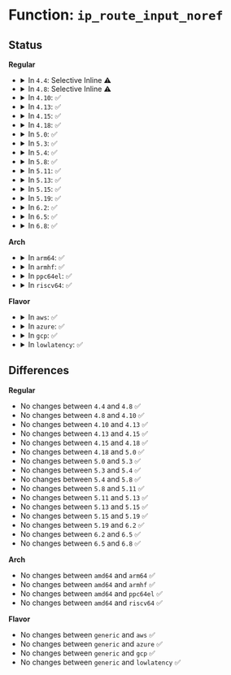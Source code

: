 # Function: <code>ip_route_input_noref</code>

## Status
<b>Regular</b>
<ul>
<li>
<details>
<summary>In <code>4.4</code>: Selective Inline ⚠️</summary>

```c
int ip_route_input_noref(struct sk_buff *skb, __be32 daddr, __be32 saddr, u8 tos, struct net_device *dev);
```

**Collision:** Unique Global

**Inline:** Selective

**Transformation:** False

**Instances:**

```
In net/ipv4/route.c (ffffffff81755420)
Location: net/ipv4/route.c:1954
Inline: True
Direct callers:
  - net/ipv4/route.c:inet_rtm_getroute
  - net/ipv4/ip_input.c:ip_rcv_finish
  - net/ipv4/ip_fragment.c:ip_expire
  - net/ipv4/ip_options.c:ip_options_rcv_srr
  - net/ipv4/arp.c:arp_process
  - net/ipv4/icmp.c:icmp_route_lookup
  - net/ipv4/xfrm4_input.c:xfrm4_transport_finish
```
**Symbols:**

```
ffffffff81755420-ffffffff81756284: ip_route_input_noref (STB_GLOBAL)
```
</details>
</li>
<li>
<details>
<summary>In <code>4.8</code>: Selective Inline ⚠️</summary>

```c
int ip_route_input_noref(struct sk_buff *skb, __be32 daddr, __be32 saddr, u8 tos, struct net_device *dev);
```

**Collision:** Unique Global

**Inline:** Selective

**Transformation:** False

**Instances:**

```
In net/ipv4/route.c (ffffffff817c15b0)
Location: net/ipv4/route.c:1961
Inline: True
Direct callers:
  - net/ipv4/route.c:inet_rtm_getroute
  - net/ipv4/ip_input.c:ip_rcv_finish
  - net/ipv4/ip_fragment.c:ip_expire
  - net/ipv4/ip_options.c:ip_options_rcv_srr
  - net/ipv4/arp.c:arp_process
  - net/ipv4/icmp.c:icmp_route_lookup
  - net/ipv4/xfrm4_input.c:xfrm4_transport_finish
```
**Symbols:**

```
ffffffff817c15b0-ffffffff817c24a5: ip_route_input_noref (STB_GLOBAL)
```
</details>
</li>
<li>
<details>
<summary>In <code>4.10</code>: ✅</summary>

```c
int ip_route_input_noref(struct sk_buff *skb, __be32 daddr, __be32 saddr, u8 tos, struct net_device *dev);
```

**Collision:** Unique Global

**Inline:** No

**Transformation:** False

**Instances:**

```
In net/ipv4/route.c (ffffffff817f1ab0)
Location: net/ipv4/route.c:1989
Inline: False
Direct callers:
  - net/ipv4/route.c:inet_rtm_getroute
  - net/ipv4/ip_input.c:ip_rcv_finish
  - net/ipv4/ip_fragment.c:ip_expire
  - net/ipv4/ip_options.c:ip_options_rcv_srr
  - net/ipv4/arp.c:arp_process
  - net/ipv4/icmp.c:icmp_route_lookup
  - net/ipv4/xfrm4_input.c:xfrm4_transport_finish
```
**Symbols:**

```
ffffffff817f1ab0-ffffffff817f2a65: ip_route_input_noref (STB_GLOBAL)
```
</details>
</li>
<li>
<details>
<summary>In <code>4.13</code>: ✅</summary>

```c
int ip_route_input_noref(struct sk_buff *skb, __be32 daddr, __be32 saddr, u8 tos, struct net_device *dev);
```

**Collision:** Unique Global

**Inline:** No

**Transformation:** False

**Instances:**

```
In net/ipv4/route.c (ffffffff818122d0)
Location: net/ipv4/route.c:2068
Inline: False
Direct callers:
  - net/ipv4/ip_input.c:ip_rcv_finish
  - net/ipv4/ip_fragment.c:ip_expire
  - net/ipv4/ip_options.c:ip_options_rcv_srr
  - net/ipv4/arp.c:arp_process
  - net/ipv4/xfrm4_input.c:xfrm4_transport_finish
```
**Symbols:**

```
ffffffff818122d0-ffffffff8181230e: ip_route_input_noref (STB_GLOBAL)
```
</details>
</li>
<li>
<details>
<summary>In <code>4.15</code>: ✅</summary>

```c
int ip_route_input_noref(struct sk_buff *skb, __be32 daddr, __be32 saddr, u8 tos, struct net_device *dev);
```

**Collision:** Unique Global

**Inline:** No

**Transformation:** False

**Instances:**

```
In net/ipv4/route.c (ffffffff818918f0)
Location: net/ipv4/route.c:2083
Inline: False
Direct callers:
  - net/ipv4/ip_input.c:ip_rcv_finish
  - net/ipv4/ip_fragment.c:ip_expire
  - net/ipv4/ip_options.c:ip_options_rcv_srr
  - net/ipv4/arp.c:arp_process
  - net/ipv4/xfrm4_input.c:xfrm4_transport_finish
  - net/ipv6/seg6_local.c:input_action_end_dx4
```
**Symbols:**

```
ffffffff818918f0-ffffffff8189192e: ip_route_input_noref (STB_GLOBAL)
```
</details>
</li>
<li>
<details>
<summary>In <code>4.18</code>: ✅</summary>

```c
int ip_route_input_noref(struct sk_buff *skb, __be32 daddr, __be32 saddr, u8 tos, struct net_device *dev);
```

**Collision:** Unique Global

**Inline:** No

**Transformation:** False

**Instances:**

```
In net/ipv4/route.c (ffffffff818e5870)
Location: net/ipv4/route.c:2115
Inline: False
Direct callers:
  - net/ipv4/ip_input.c:ip_rcv_finish
  - net/ipv4/ip_fragment.c:ip_expire
  - net/ipv4/ip_options.c:ip_options_rcv_srr
  - net/ipv4/arp.c:arp_process
  - net/ipv4/xfrm4_input.c:xfrm4_transport_finish
  - net/ipv6/seg6_local.c:input_action_end_dx4
```
**Symbols:**

```
ffffffff818e5870-ffffffff818e58ae: ip_route_input_noref (STB_GLOBAL)
```
</details>
</li>
<li>
<details>
<summary>In <code>5.0</code>: ✅</summary>

```c
int ip_route_input_noref(struct sk_buff *skb, __be32 daddr, __be32 saddr, u8 tos, struct net_device *dev);
```

**Collision:** Unique Global

**Inline:** No

**Transformation:** False

**Instances:**

```
In net/ipv4/route.c (ffffffff81912780)
Location: net/ipv4/route.c:2116
Inline: False
Direct callers:
  - net/ipv4/ip_fragment.c:ip_expire
  - net/ipv4/ip_options.c:ip_options_rcv_srr
  - net/ipv4/arp.c:arp_process
  - net/ipv4/xfrm4_input.c:xfrm4_transport_finish
  - net/ipv6/seg6_local.c:input_action_end_dx4
```
**Symbols:**

```
ffffffff81912780-ffffffff819127be: ip_route_input_noref (STB_GLOBAL)
```
</details>
</li>
<li>
<details>
<summary>In <code>5.3</code>: ✅</summary>

```c
int ip_route_input_noref(struct sk_buff *skb, __be32 daddr, __be32 saddr, u8 tos, struct net_device *dev);
```

**Collision:** Unique Global

**Inline:** No

**Transformation:** False

**Instances:**

```
In net/ipv4/route.c (ffffffff81974ea0)
Location: net/ipv4/route.c:2243
Inline: False
Direct callers:
  - net/core/lwt_bpf.c:bpf_input
  - net/ipv4/ip_fragment.c:ip_expire
  - net/ipv4/ip_options.c:ip_options_rcv_srr
  - net/ipv4/arp.c:arp_process
  - net/ipv4/xfrm4_input.c:xfrm4_transport_finish
  - net/ipv4/xfrm4_input.c:xfrm4_rcv_encap_finish
  - net/ipv6/seg6_local.c:input_action_end_dx4
```
**Symbols:**

```
ffffffff81974ea0-ffffffff81974ede: ip_route_input_noref (STB_GLOBAL)
```
</details>
</li>
<li>
<details>
<summary>In <code>5.4</code>: ✅</summary>

```c
int ip_route_input_noref(struct sk_buff *skb, __be32 daddr, __be32 saddr, u8 tos, struct net_device *dev);
```

**Collision:** Unique Global

**Inline:** No

**Transformation:** False

**Instances:**

```
In net/ipv4/route.c (ffffffff819ab8c0)
Location: net/ipv4/route.c:2247
Inline: False
Direct callers:
  - net/core/lwt_bpf.c:bpf_input
  - net/ipv4/ip_fragment.c:ip_expire
  - net/ipv4/ip_options.c:ip_options_rcv_srr
  - net/ipv4/arp.c:arp_process
  - net/ipv4/xfrm4_input.c:xfrm4_transport_finish
  - net/ipv4/xfrm4_input.c:xfrm4_rcv_encap_finish
  - net/ipv6/seg6_local.c:input_action_end_dx4
```
**Symbols:**

```
ffffffff819ab8c0-ffffffff819ab8fe: ip_route_input_noref (STB_GLOBAL)
```
</details>
</li>
<li>
<details>
<summary>In <code>5.8</code>: ✅</summary>

```c
int ip_route_input_noref(struct sk_buff *skb, __be32 daddr, __be32 saddr, u8 tos, struct net_device *dev);
```

**Collision:** Unique Global

**Inline:** No

**Transformation:** False

**Instances:**

```
In net/ipv4/route.c (ffffffff81a95b00)
Location: net/ipv4/route.c:2289
Inline: False
Direct callers:
  - net/core/lwt_bpf.c:bpf_input
  - net/ipv4/ip_fragment.c:ip_expire
  - net/ipv4/ip_options.c:ip_options_rcv_srr
  - net/ipv4/arp.c:arp_process
  - net/ipv4/xfrm4_input.c:xfrm4_transport_finish
  - net/ipv4/xfrm4_input.c:xfrm4_rcv_encap_finish
  - net/ipv4/xfrm4_protocol.c:xfrm4_rcv_encap
  - net/ipv6/seg6_local.c:input_action_end_dx4
```
**Symbols:**

```
ffffffff81a95b00-ffffffff81a95b3e: ip_route_input_noref (STB_GLOBAL)
```
</details>
</li>
<li>
<details>
<summary>In <code>5.11</code>: ✅</summary>

```c
int ip_route_input_noref(struct sk_buff *skb, __be32 daddr, __be32 saddr, u8 tos, struct net_device *dev);
```

**Collision:** Unique Global

**Inline:** No

**Transformation:** False

**Instances:**

```
In net/ipv4/route.c (ffffffff81a9fb70)
Location: net/ipv4/route.c:2295
Inline: False
Direct callers:
  - net/core/lwt_bpf.c:bpf_input
  - net/ipv4/ip_fragment.c:ip_expire
  - net/ipv4/ip_options.c:ip_options_rcv_srr
  - net/ipv4/arp.c:arp_process
  - net/ipv4/xfrm4_input.c:xfrm4_transport_finish
  - net/ipv4/xfrm4_input.c:xfrm4_rcv_encap_finish
  - net/ipv4/xfrm4_protocol.c:xfrm4_rcv_encap
  - net/ipv6/seg6_local.c:input_action_end_dt4
  - net/ipv6/seg6_local.c:input_action_end_dx4
```
**Symbols:**

```
ffffffff81a9fb70-ffffffff81a9fbbf: ip_route_input_noref (STB_GLOBAL)
```
</details>
</li>
<li>
<details>
<summary>In <code>5.13</code>: ✅</summary>

```c
int ip_route_input_noref(struct sk_buff *skb, __be32 daddr, __be32 saddr, u8 tos, struct net_device *dev);
```

**Collision:** Unique Global

**Inline:** No

**Transformation:** False

**Instances:**

```
In net/ipv4/route.c (ffffffff81a8aab0)
Location: net/ipv4/route.c:2296
Inline: False
Direct callers:
  - net/core/lwt_bpf.c:bpf_input
  - net/ipv4/ip_fragment.c:ip_expire
  - net/ipv4/ip_options.c:ip_options_rcv_srr
  - net/ipv4/arp.c:arp_process
  - net/ipv4/xfrm4_input.c:xfrm4_transport_finish
  - net/ipv4/xfrm4_input.c:xfrm4_rcv_encap_finish
  - net/ipv4/xfrm4_protocol.c:xfrm4_rcv_encap
  - net/ipv6/seg6_local.c:input_action_end_dt4
  - net/ipv6/seg6_local.c:input_action_end_dx4
```
**Symbols:**

```
ffffffff81a8aab0-ffffffff81a8aaff: ip_route_input_noref (STB_GLOBAL)
```
</details>
</li>
<li>
<details>
<summary>In <code>5.15</code>: ✅</summary>

```c
int ip_route_input_noref(struct sk_buff *skb, __be32 daddr, __be32 saddr, u8 tos, struct net_device *dev);
```

**Collision:** Unique Global

**Inline:** No

**Transformation:** False

**Instances:**

```
In net/ipv4/route.c (ffffffff81b459a0)
Location: net/ipv4/route.c:2415
Inline: False
Direct callers:
  - net/core/lwt_bpf.c:bpf_lwt_input_reroute
  - net/core/lwt_bpf.c:bpf_lwt_input_reroute
  - net/ipv4/ip_fragment.c:ip_expire
  - net/ipv4/ip_options.c:ip_options_rcv_srr
  - net/ipv4/arp.c:arp_process
  - net/ipv4/xfrm4_input.c:xfrm4_transport_finish
  - net/ipv4/xfrm4_input.c:xfrm4_rcv_encap_finish
  - net/ipv4/xfrm4_protocol.c:xfrm4_rcv_encap
  - net/ipv6/seg6_local.c:input_action_end_dt4
  - net/ipv6/seg6_local.c:input_action_end_dx4_finish
```
**Symbols:**

```
ffffffff81b459a0-ffffffff81b459ef: ip_route_input_noref (STB_GLOBAL)
```
</details>
</li>
<li>
<details>
<summary>In <code>5.19</code>: ✅</summary>

```c
int ip_route_input_noref(struct sk_buff *skb, __be32 daddr, __be32 saddr, u8 tos, struct net_device *dev);
```

**Collision:** Unique Global

**Inline:** No

**Transformation:** False

**Instances:**

```
In net/ipv4/route.c (ffffffff81cd2740)
Location: net/ipv4/route.c:2443
Inline: False
Direct callers:
  - net/core/lwt_bpf.c:bpf_lwt_input_reroute
  - net/core/lwt_bpf.c:bpf_lwt_input_reroute
  - net/core/lwt_bpf.c:bpf_lwt_input_reroute
  - net/ipv4/ip_fragment.c:ip_expire
  - net/ipv4/ip_options.c:ip_options_rcv_srr
  - net/ipv4/arp.c:arp_process
  - net/ipv4/xfrm4_input.c:xfrm4_transport_finish
  - net/ipv4/xfrm4_input.c:xfrm4_rcv_encap_finish
  - net/ipv4/xfrm4_protocol.c:xfrm4_rcv_encap
  - net/ipv6/seg6_local.c:input_action_end_dt4
  - net/ipv6/seg6_local.c:input_action_end_dx4_finish
```
**Symbols:**

```
ffffffff81cd2740-ffffffff81cd27df: ip_route_input_noref (STB_GLOBAL)
```
</details>
</li>
<li>
<details>
<summary>In <code>6.2</code>: ✅</summary>

```c
int ip_route_input_noref(struct sk_buff *skb, __be32 daddr, __be32 saddr, u8 tos, struct net_device *dev);
```

**Collision:** Unique Global

**Inline:** No

**Transformation:** False

**Instances:**

```
In net/ipv4/route.c (ffffffff81e92830)
Location: net/ipv4/route.c:2486
Inline: False
Direct callers:
  - net/core/lwt_bpf.c:bpf_lwt_input_reroute
  - net/core/lwt_bpf.c:bpf_lwt_input_reroute
  - net/core/lwt_bpf.c:bpf_lwt_input_reroute
  - net/ipv4/ip_fragment.c:ip_expire
  - net/ipv4/ip_options.c:ip_options_rcv_srr
  - net/ipv4/arp.c:arp_process
  - net/ipv4/xfrm4_input.c:xfrm4_transport_finish
  - net/ipv4/xfrm4_input.c:xfrm4_rcv_encap_finish
  - net/ipv4/xfrm4_protocol.c:xfrm4_rcv_encap
  - net/ipv6/seg6_local.c:input_action_end_dt4
  - net/ipv6/seg6_local.c:input_action_end_dx4_finish
```
**Symbols:**

```
ffffffff81e92830-ffffffff81e928f5: ip_route_input_noref (STB_GLOBAL)
```
</details>
</li>
<li>
<details>
<summary>In <code>6.5</code>: ✅</summary>

```c
int ip_route_input_noref(struct sk_buff *skb, __be32 daddr, __be32 saddr, u8 tos, struct net_device *dev);
```

**Collision:** Unique Global

**Inline:** No

**Transformation:** False

**Instances:**

```
In net/ipv4/route.c (ffffffff81ef0fd0)
Location: net/ipv4/route.c:2484
Inline: False
Direct callers:
  - net/core/lwt_bpf.c:bpf_lwt_input_reroute
  - net/core/lwt_bpf.c:bpf_lwt_input_reroute
  - net/core/lwt_bpf.c:bpf_lwt_input_reroute
  - net/ipv4/ip_fragment.c:ip_expire
  - net/ipv4/ip_options.c:ip_options_rcv_srr
  - net/ipv4/arp.c:arp_process
  - net/ipv4/xfrm4_input.c:xfrm4_transport_finish
  - net/ipv4/xfrm4_input.c:xfrm4_rcv_encap_finish
  - net/ipv4/xfrm4_protocol.c:xfrm4_rcv_encap
  - net/ipv6/seg6_local.c:input_action_end_dt4
  - net/ipv6/seg6_local.c:input_action_end_dx4_finish
```
**Symbols:**

```
ffffffff81ef0fd0-ffffffff81ef1095: ip_route_input_noref (STB_GLOBAL)
```
</details>
</li>
<li>
<details>
<summary>In <code>6.8</code>: ✅</summary>

```c
int ip_route_input_noref(struct sk_buff *skb, __be32 daddr, __be32 saddr, u8 tos, struct net_device *dev);
```

**Collision:** Unique Global

**Inline:** No

**Transformation:** False

**Instances:**

```
In net/ipv4/route.c (ffffffff81fb5120)
Location: net/ipv4/route.c:2487
Inline: False
Direct callers:
  - net/core/lwt_bpf.c:bpf_lwt_input_reroute
  - net/core/lwt_bpf.c:bpf_lwt_input_reroute
  - net/core/lwt_bpf.c:bpf_lwt_input_reroute
  - net/ipv4/ip_fragment.c:ip_expire
  - net/ipv4/ip_options.c:ip_options_rcv_srr
  - net/ipv4/arp.c:arp_process
  - net/ipv4/xfrm4_input.c:xfrm4_transport_finish
  - net/ipv4/xfrm4_input.c:xfrm4_rcv_encap_finish
  - net/ipv4/xfrm4_protocol.c:xfrm4_rcv_encap
  - net/ipv6/seg6_local.c:input_action_end_dt4
  - net/ipv6/seg6_local.c:input_action_end_dx4_finish
```
**Symbols:**

```
ffffffff81fb5120-ffffffff81fb51e5: ip_route_input_noref (STB_GLOBAL)
```
</details>
</li>
</ul>
<b>Arch</b>
<ul>
<li>
<details>
<summary>In <code>arm64</code>: ✅</summary>

```c
int ip_route_input_noref(struct sk_buff *skb, __be32 daddr, __be32 saddr, u8 tos, struct net_device *dev);
```

**Collision:** Unique Global

**Inline:** No

**Transformation:** False

**Instances:**

```
In net/ipv4/route.c (ffff800010c5ba40)
Location: net/ipv4/route.c:2247
Inline: False
Direct callers:
  - net/core/lwt_bpf.c:bpf_input
  - net/ipv4/ip_fragment.c:ip_expire
  - net/ipv4/ip_options.c:ip_options_rcv_srr
  - net/ipv4/arp.c:arp_process
  - net/ipv4/xfrm4_input.c:xfrm4_transport_finish
  - net/ipv4/xfrm4_input.c:xfrm4_rcv_encap_finish
  - net/ipv6/seg6_local.c:input_action_end_dx4
```
**Symbols:**

```
ffff800010c5ba40-ffff800010c5bac8: ip_route_input_noref (STB_GLOBAL)
```
</details>
</li>
<li>
<details>
<summary>In <code>armhf</code>: ✅</summary>

```c
int ip_route_input_noref(struct sk_buff *skb, __be32 daddr, __be32 saddr, u8 tos, struct net_device *dev);
```

**Collision:** Unique Global

**Inline:** No

**Transformation:** False

**Instances:**

```
In net/ipv4/route.c (c0d6b050)
Location: net/ipv4/route.c:2247
Inline: False
Direct callers:
  - net/core/lwt_bpf.c:bpf_input
  - net/ipv4/ip_fragment.c:ip_expire
  - net/ipv4/ip_options.c:ip_options_rcv_srr
  - net/ipv4/arp.c:arp_process
  - net/ipv4/xfrm4_input.c:xfrm4_transport_finish
  - net/ipv4/xfrm4_input.c:xfrm4_rcv_encap_finish
  - net/ipv6/seg6_local.c:input_action_end_dx4
```
**Symbols:**

```
c0d6b050-c0d6b0b8: ip_route_input_noref (STB_GLOBAL)
```
</details>
</li>
<li>
<details>
<summary>In <code>ppc64el</code>: ✅</summary>

```c
int ip_route_input_noref(struct sk_buff *skb, __be32 daddr, __be32 saddr, u8 tos, struct net_device *dev);
```

**Collision:** Unique Global

**Inline:** No

**Transformation:** False

**Instances:**

```
In net/ipv4/route.c (c000000000d5db20)
Location: net/ipv4/route.c:2247
Inline: False
Direct callers:
  - net/core/lwt_bpf.c:bpf_input
  - net/ipv4/ip_fragment.c:ip_expire
  - net/ipv4/ip_options.c:ip_options_rcv_srr
  - net/ipv4/arp.c:arp_process
  - net/ipv4/xfrm4_input.c:xfrm4_transport_finish
  - net/ipv4/xfrm4_input.c:xfrm4_rcv_encap_finish
  - net/ipv6/seg6_local.c:input_action_end_dx4
```
**Symbols:**

```
c000000000d5db20-c000000000d5db80: ip_route_input_noref (STB_GLOBAL)
```
</details>
</li>
<li>
<details>
<summary>In <code>riscv64</code>: ✅</summary>

```c
int ip_route_input_noref(struct sk_buff *skb, __be32 daddr, __be32 saddr, u8 tos, struct net_device *dev);
```

**Collision:** Unique Global

**Inline:** No

**Transformation:** False

**Instances:**

```
In net/ipv4/route.c (ffffffe0007c4c60)
Location: net/ipv4/route.c:2247
Inline: False
Direct callers:
  - net/core/lwt_bpf.c:bpf_input
  - net/ipv4/ip_fragment.c:ip_expire
  - net/ipv4/ip_options.c:ip_options_rcv_srr
  - net/ipv4/arp.c:arp_process
  - net/ipv4/xfrm4_input.c:xfrm4_transport_finish
  - net/ipv4/xfrm4_input.c:xfrm4_rcv_encap_finish
  - net/ipv6/seg6_local.c:input_action_end_dx4
```
**Symbols:**

```
ffffffe0007c4c60-ffffffe0007c4cb0: ip_route_input_noref (STB_GLOBAL)
```
</details>
</li>
</ul>
<b>Flavor</b>
<ul>
<li>
<details>
<summary>In <code>aws</code>: ✅</summary>

```c
int ip_route_input_noref(struct sk_buff *skb, __be32 daddr, __be32 saddr, u8 tos, struct net_device *dev);
```

**Collision:** Unique Global

**Inline:** No

**Transformation:** False

**Instances:**

```
In net/ipv4/route.c (ffffffff8194b730)
Location: net/ipv4/route.c:2247
Inline: False
Direct callers:
  - net/core/lwt_bpf.c:bpf_input
  - net/ipv4/ip_fragment.c:ip_expire
  - net/ipv4/ip_options.c:ip_options_rcv_srr
  - net/ipv4/arp.c:arp_process
  - net/ipv4/xfrm4_input.c:xfrm4_transport_finish
  - net/ipv4/xfrm4_input.c:xfrm4_rcv_encap_finish
  - net/ipv6/seg6_local.c:input_action_end_dx4
```
**Symbols:**

```
ffffffff8194b730-ffffffff8194b76e: ip_route_input_noref (STB_GLOBAL)
```
</details>
</li>
<li>
<details>
<summary>In <code>azure</code>: ✅</summary>

```c
int ip_route_input_noref(struct sk_buff *skb, __be32 daddr, __be32 saddr, u8 tos, struct net_device *dev);
```

**Collision:** Unique Global

**Inline:** No

**Transformation:** False

**Instances:**

```
In net/ipv4/route.c (ffffffff81905220)
Location: net/ipv4/route.c:2247
Inline: False
Direct callers:
  - net/core/lwt_bpf.c:bpf_input
  - net/ipv4/ip_fragment.c:ip_expire
  - net/ipv4/ip_options.c:ip_options_rcv_srr
  - net/ipv4/arp.c:arp_process
  - net/ipv4/xfrm4_input.c:xfrm4_transport_finish
  - net/ipv4/xfrm4_input.c:xfrm4_rcv_encap_finish
  - net/ipv6/seg6_local.c:input_action_end_dx4
```
**Symbols:**

```
ffffffff81905220-ffffffff8190525e: ip_route_input_noref (STB_GLOBAL)
```
</details>
</li>
<li>
<details>
<summary>In <code>gcp</code>: ✅</summary>

```c
int ip_route_input_noref(struct sk_buff *skb, __be32 daddr, __be32 saddr, u8 tos, struct net_device *dev);
```

**Collision:** Unique Global

**Inline:** No

**Transformation:** False

**Instances:**

```
In net/ipv4/route.c (ffffffff819b5f00)
Location: net/ipv4/route.c:2247
Inline: False
Direct callers:
  - net/core/lwt_bpf.c:bpf_input
  - net/ipv4/ip_fragment.c:ip_expire
  - net/ipv4/ip_options.c:ip_options_rcv_srr
  - net/ipv4/arp.c:arp_process
  - net/ipv4/xfrm4_input.c:xfrm4_transport_finish
  - net/ipv4/xfrm4_input.c:xfrm4_rcv_encap_finish
  - net/ipv6/seg6_local.c:input_action_end_dx4
```
**Symbols:**

```
ffffffff819b5f00-ffffffff819b5f3e: ip_route_input_noref (STB_GLOBAL)
```
</details>
</li>
<li>
<details>
<summary>In <code>lowlatency</code>: ✅</summary>

```c
int ip_route_input_noref(struct sk_buff *skb, __be32 daddr, __be32 saddr, u8 tos, struct net_device *dev);
```

**Collision:** Unique Global

**Inline:** No

**Transformation:** False

**Instances:**

```
In net/ipv4/route.c (ffffffff819bf6c0)
Location: net/ipv4/route.c:2247
Inline: False
Direct callers:
  - net/core/lwt_bpf.c:bpf_input
  - net/ipv4/ip_fragment.c:ip_expire
  - net/ipv4/ip_options.c:ip_options_rcv_srr
  - net/ipv4/arp.c:arp_process
  - net/ipv4/xfrm4_input.c:xfrm4_transport_finish
  - net/ipv4/xfrm4_input.c:xfrm4_rcv_encap_finish
  - net/ipv6/seg6_local.c:input_action_end_dx4
```
**Symbols:**

```
ffffffff819bf6c0-ffffffff819bf740: ip_route_input_noref (STB_GLOBAL)
```
</details>
</li>
</ul>

## Differences
<b>Regular</b>
<ul>
<li>
No changes between <code>4.4</code> and <code>4.8</code> ✅
</li>
<li>
No changes between <code>4.8</code> and <code>4.10</code> ✅
</li>
<li>
No changes between <code>4.10</code> and <code>4.13</code> ✅
</li>
<li>
No changes between <code>4.13</code> and <code>4.15</code> ✅
</li>
<li>
No changes between <code>4.15</code> and <code>4.18</code> ✅
</li>
<li>
No changes between <code>4.18</code> and <code>5.0</code> ✅
</li>
<li>
No changes between <code>5.0</code> and <code>5.3</code> ✅
</li>
<li>
No changes between <code>5.3</code> and <code>5.4</code> ✅
</li>
<li>
No changes between <code>5.4</code> and <code>5.8</code> ✅
</li>
<li>
No changes between <code>5.8</code> and <code>5.11</code> ✅
</li>
<li>
No changes between <code>5.11</code> and <code>5.13</code> ✅
</li>
<li>
No changes between <code>5.13</code> and <code>5.15</code> ✅
</li>
<li>
No changes between <code>5.15</code> and <code>5.19</code> ✅
</li>
<li>
No changes between <code>5.19</code> and <code>6.2</code> ✅
</li>
<li>
No changes between <code>6.2</code> and <code>6.5</code> ✅
</li>
<li>
No changes between <code>6.5</code> and <code>6.8</code> ✅
</li>
</ul>
<b>Arch</b>
<ul>
<li>
No changes between <code>amd64</code> and <code>arm64</code> ✅
</li>
<li>
No changes between <code>amd64</code> and <code>armhf</code> ✅
</li>
<li>
No changes between <code>amd64</code> and <code>ppc64el</code> ✅
</li>
<li>
No changes between <code>amd64</code> and <code>riscv64</code> ✅
</li>
</ul>
<b>Flavor</b>
<ul>
<li>
No changes between <code>generic</code> and <code>aws</code> ✅
</li>
<li>
No changes between <code>generic</code> and <code>azure</code> ✅
</li>
<li>
No changes between <code>generic</code> and <code>gcp</code> ✅
</li>
<li>
No changes between <code>generic</code> and <code>lowlatency</code> ✅
</li>
</ul>
